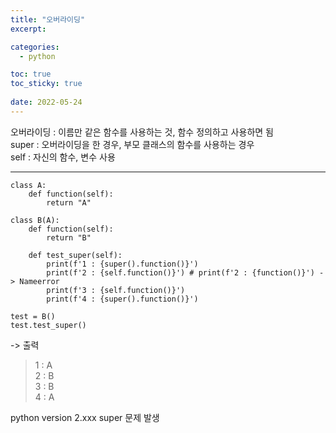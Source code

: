 ```yaml
---
title: "오버라이딩"
excerpt:

categories:
  - python

toc: true
toc_sticky: true
 
date: 2022-05-24
---
```


오버라이딩 : 이름만 같은 함수를 사용하는 것, 함수 정의하고 사용하면 됨      
super : 오버라이딩을 한 경우, 부모 클래스의 함수를 사용하는 경우                 
self : 자신의 함수, 변수 사용

---
```
class A:
    def function(self):
        return "A"

class B(A):    
    def function(self):
        return "B"
        
    def test_super(self):
        print(f'1 : {super().function()}')
        print(f'2 : {self.function()}') # print(f'2 : {function()}') -> Nameerror
        print(f'3 : {self.function()}')
        print(f'4 : {super().function()}')
                
test = B()
test.test_super()
```
-> 출력    
> 1 : A    
> 2 : B    
> 3 : B    
> 4 : A    

python version 2.xxx super 문제 발생
